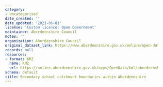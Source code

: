 ```yaml
---
category:
- Uncategorised
date_created: ''
date_updated: '2021-06-01'
license: 'Custom licence: Open Government'
maintainer: Aberdeenshire Council
notes: ''
organization: Aberdeenshire Council
original_dataset_link: https://www.aberdeenshire.gov.uk/online/open-data/
records: null
resources:
- format: KMZ
  name: KMZ
  url: https://online.aberdeenshire.gov.uk/apps/OpenData/kml/aberdeenshire_secondary_school_catchments.kmz
schema: default
title: Secondary school catchment boundaries within Aberdeenshire
---
```


